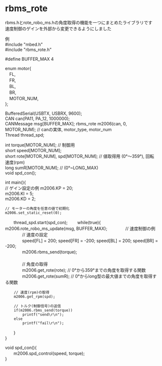# rbms_rote
rbms.hとrote_robo_ms.hの角度取得の機能を一つにまとめたライブラリです  
速度制御のゲインを外部から変更できるようにしました  

例  
#include "mbed.h"  
#include "rbms_rote.h"  
  
#define BUFFER_MAX 4  
  
enum motor{  
　FL,  
　FR,  
　BL,  
　BR,  
　MOTOR_NUM,  
};  
  
BufferedSerial(USBTX, USBRX, 9600);  
CAN can(PA11, PA_12, 1000000);  
CANMessage msg[BUFFER_MAX];
rbms_rote m2006(can, 0, MOTOR_NUM); // canの実体, motor_type, motor_num  
Thread thread_spd;
  
int torque[MOTOR_NUM]; // 制御用  
short speed[MOTOR_NUM];  
short rote[MOTOR_NUM], spd[MOTOR_NUM]; // 値取得用 (0°〜359°), 回転速度(rpm)  
long sumR[MOTOR_NUM]; // (0°~LONG_MAX)  
void spd_con();
  
int main(){  
    // ゲイン設定の例
    m2006.KP = 20;  
    m2006.KI = 5;  
    m2006.KD = 2;  

    // モーターの角度を任意の値で初期化  
    m2006.set_static_reset(0);  
  
　　thread_spd.start(spd_con); 
　　while(true){  
        m2006.rote_robo_ms_update(msg, BUFFER_MAX);
　　　　// 速度制御の例  
　　　　// 速度の設定  
　　　　speed[FL] = 200; speed[FR] = -200; speed[BL] = 200; speed[BR] = -200;  
　　　　m2006.rbms_send(torque);  
　　　　  
　　　　// 角度の取得  
　　　　m2006.get_rote(rote); // 0°から359°までの角度を取得する関数  
　　　　m2006.get_rote(sumR); // 0°からlong型の最大値までの角度を取得する関数  
  
        // 速度(rpm)の取得  
        m2006.get_rpm(spd);  
  
        // トルク(制御信号)の送信  
        if(m2006.rbms_send(torque))  
            printf("send\r\n");  
        else  
            printf("fail\r\n");  
　　}  
}  
  
void spd_con(){  
　　m2006.spd_control(speed, torque);  
}
